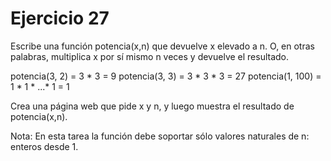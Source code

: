 <h1>Ejercicio 27</h1>
<p>Escribe una función potencia(x,n) que devuelve x elevado a n. O, en otras palabras, multiplica x por sí mismo n veces y devuelve el resultado.</p>
  potencia(3, 2) = 3 * 3 = 9
  potencia(3, 3) = 3 * 3 * 3 = 27
  potencia(1, 100) = 1 * 1 * ...* 1 = 1
<p>Crea una página web que pide x y n, y luego muestra el resultado de potencia(x,n).</p>
<p>Nota: En esta tarea la función debe soportar sólo valores naturales de n: enteros desde 1.</p>
